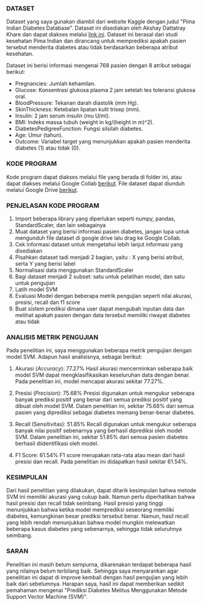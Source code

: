 ### DATASET

Dataset yang saya gunakan diambil dari website Kaggle dengan judul "Pima Indian Diabetes Database". Dataset ini disediakan oleh Akshay Dattatray Khare dan dapat diakses melalui [link ini](https://kaggle.com/datasets/akshaydattatraykhare/diabetes-dataset/data). Dataset ini berasal dari studi kesehatan Pima Indian dan dirancang untuk memprediksi apakah pasien tersebut menderita diabetes atau tidak berdasarkan beberapa atribut kesehatan.

Dataset ini berisi informasi mengenai 768 pasien dengan 8 atribut sebagai berikut:

- Pregnancies: Jumlah kehamilan.
- Glucose: Konsentrasi glukosa plasma 2 jam setelah tes toleransi glukosa oral.
- BloodPressure: Tekanan darah diastolik (mm Hg).
- SkinThickness: Ketebalan lipatan kulit trisep (mm).
- Insulin: 2 jam serum insulin (mu U/ml).
- BMI: Indeks massa tubuh (weight in kg/(height in m)^2).
- DiabetesPedigreeFunction: Fungsi silsilah diabetes.
- Age: Umur (tahun).
- Outcome: Variabel target yang menunjukkan apakah pasien menderita diabetes (1) atau tidak (0).

### KODE PROGRAM

Kode program dapat diakses melalui file yang berada di folder ini, atau dapat diakses melalui Google Collab [berikut](https://colab.research.google.com/drive/1MhlQw6BayAyHRqPx20BQ99YjMjDBlH0k?usp=sharing). File dataset dapat diunduh melalui Google Drive [berikut](https://drive.google.com/file/d/1VAlYb-oBX6zAtPAhbYt-E9GzOu5HYATc/view?usp=sharing).

### PENJELASAN KODE PROGRAM

1. Import beberapa library yang diperlukan seperti numpy, pandas, StandardScaler, dan lain sebagainya
2. Muat dataset yang berisi informasi pasien diabetes, jangan lupa untuk mengunduh file dataset di google drive lalu drag ke Google Collab.
3. Cek informasi dataset untuk mengetahui lebih lanjut informasi yang disediakan
4. Pisahkan dataset tadi menjadi 2 bagian, yaitu : X yang berisi atribut, serta Y yang berisi label
5. Normalisasi data menggunakan StandardScaler
6. Bagi dataset menjadi 2 subset: satu untuk pelatihan model, dan satu untuk pengujian
7. Latih model SVM
8. Evaluasi Model dengan beberapa metrik pengujian seperti nilai akurasi, presisi, recall dan f1 score
9. Buat sistem prediksi dimana user dapat mengubah inputan data dan melihat apakah pasien dengan data tersebut memiliki riwayat diabetes atau tidak

### ANALISIS METRIK PENGUJIAN

Pada penelitian ini, saya menggunakan beberapa metrik pengujian dengan model SVM. Adapun hasil analisisnya, sebagai berikut:

1. Akurasi (_Accuracy_): 77.27%
   Hasil akurasi mencerminkan seberapa baik model SVM dapat mengklasifikasikan keseluruhan data dengan benar. Pada penelitian ini, model mencapai akurasi sekitar 77.27%.

2. Presisi (_Precision_): 75.68%
   Presisi digunakan untuk mengukur seberapa banyak prediksi positif yang benar dari semua prediksi positif yang dibuat oleh model SVM. Dalam penelitian ini, sekitar 75.68% dari semua pasien yang diprediksi sebagai diabetes memang benar-benar diabetes.

3. Recall (Sensitivitas): 51.85%
   Recall digunakan untuk mengukur seberapa banyak nilai positif sebenarnya yang berhasil diprediksi oleh model SVM. Dalam penelitian ini, sekitar 51.85% dari semua pasien diabetes berhasil diidentifikasi oleh model.

4. F1 Score: 61.54%
   F1 score merupakan rata-rata atau mean dari hasil presisi dan recall. Pada penelitian ini didapatkan hasil sekitar 61.54%.

### KESIMPULAN

Dari hasil penelitian yang dilakukan, dapat ditarik kesimpulan bahwa metode SVM ini memiliki akurasi yang cukup baik. Namun perlu diperhatikan bahwa hasil presisi dan recall tidak seimbang. Hasil presisi yang tinggi menunjukkan bahwa ketika model memprediksi seseorang memiliki diabetes, kemungkinan besar prediksi tersebut benar. Namun, hasil recall yang lebih rendah menunjukkan bahwa model mungkin melewatkan beberapa kasus diabetes yang sebenarnya, sehingga tidak seluruhnya seimbang.

### SARAN

Penelitian ini masih belum sempurna, dikarenakan terdapat beberapa hasil yang nilainya belum terbilang baik. Sehingga saya menyarankan agar penelitian ini dapat di improve kembali dengan hasil pengujian yang lebih baik dari sebelumnya. Harapan saya, hasil ini dapat memberikan sedikit pemahaman mengenai "Prediksi Diabetes Melitus Menggunakan Metode Support Vector Machine (SVM)".
